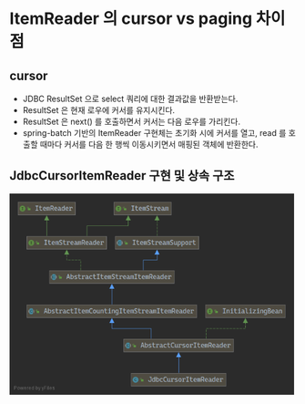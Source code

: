 # ItemReader 의 cursor vs paging 차이점
## cursor
* JDBC ResultSet 으로 select 쿼리에 대한 결과값을 반환받는다.
* ResultSet 은 현재 로우에 커서를 유지시킨다.
* ResultSet 은 next() 를 호출하면서 커서는 다음 로우를 가리킨다.
* spring-batch 기반의 ItemReader 구현체는 초기화 시에 커서를 열고, read 를 호출할 때마다 커서를 다음 한 행씩 이동시키면서 매핑된 객체에 반환한다.

## JdbcCursorItemReader 구현 및 상속 구조
<img src="../images/JdbcCursorItemReader.png" style="text-align: center;" width="500px" />



 